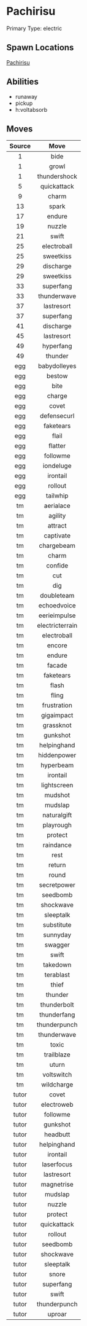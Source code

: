# Pachirisu  
Primary Type: electric  
  
## Spawn Locations  
[Pachirisu](/data/spawn_presets/pachirisu.md)  
  
## Abilities  
  * runaway
  * pickup
  * h:voltabsorb
  
  
## Moves  
  
| Source | Move |  
|:---:|:---:|  
| 1 | bide |  
| 1 | growl |  
| 1 | thundershock |  
| 5 | quickattack |  
| 9 | charm |  
| 13 | spark |  
| 17 | endure |  
| 19 | nuzzle |  
| 21 | swift |  
| 25 | electroball |  
| 25 | sweetkiss |  
| 29 | discharge |  
| 29 | sweetkiss |  
| 33 | superfang |  
| 33 | thunderwave |  
| 37 | lastresort |  
| 37 | superfang |  
| 41 | discharge |  
| 45 | lastresort |  
| 49 | hyperfang |  
| 49 | thunder |  
| egg | babydolleyes |  
| egg | bestow |  
| egg | bite |  
| egg | charge |  
| egg | covet |  
| egg | defensecurl |  
| egg | faketears |  
| egg | flail |  
| egg | flatter |  
| egg | followme |  
| egg | iondeluge |  
| egg | irontail |  
| egg | rollout |  
| egg | tailwhip |  
| tm | aerialace |  
| tm | agility |  
| tm | attract |  
| tm | captivate |  
| tm | chargebeam |  
| tm | charm |  
| tm | confide |  
| tm | cut |  
| tm | dig |  
| tm | doubleteam |  
| tm | echoedvoice |  
| tm | eerieimpulse |  
| tm | electricterrain |  
| tm | electroball |  
| tm | encore |  
| tm | endure |  
| tm | facade |  
| tm | faketears |  
| tm | flash |  
| tm | fling |  
| tm | frustration |  
| tm | gigaimpact |  
| tm | grassknot |  
| tm | gunkshot |  
| tm | helpinghand |  
| tm | hiddenpower |  
| tm | hyperbeam |  
| tm | irontail |  
| tm | lightscreen |  
| tm | mudshot |  
| tm | mudslap |  
| tm | naturalgift |  
| tm | playrough |  
| tm | protect |  
| tm | raindance |  
| tm | rest |  
| tm | return |  
| tm | round |  
| tm | secretpower |  
| tm | seedbomb |  
| tm | shockwave |  
| tm | sleeptalk |  
| tm | substitute |  
| tm | sunnyday |  
| tm | swagger |  
| tm | swift |  
| tm | takedown |  
| tm | terablast |  
| tm | thief |  
| tm | thunder |  
| tm | thunderbolt |  
| tm | thunderfang |  
| tm | thunderpunch |  
| tm | thunderwave |  
| tm | toxic |  
| tm | trailblaze |  
| tm | uturn |  
| tm | voltswitch |  
| tm | wildcharge |  
| tutor | covet |  
| tutor | electroweb |  
| tutor | followme |  
| tutor | gunkshot |  
| tutor | headbutt |  
| tutor | helpinghand |  
| tutor | irontail |  
| tutor | laserfocus |  
| tutor | lastresort |  
| tutor | magnetrise |  
| tutor | mudslap |  
| tutor | nuzzle |  
| tutor | protect |  
| tutor | quickattack |  
| tutor | rollout |  
| tutor | seedbomb |  
| tutor | shockwave |  
| tutor | sleeptalk |  
| tutor | snore |  
| tutor | superfang |  
| tutor | swift |  
| tutor | thunderpunch |  
| tutor | uproar |  
  

